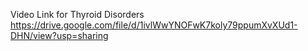 Video Link for Thyroid Disorders
https://drive.google.com/file/d/1ivlWwYNOFwK7koly79ppumXvXUd1-DHN/view?usp=sharing
